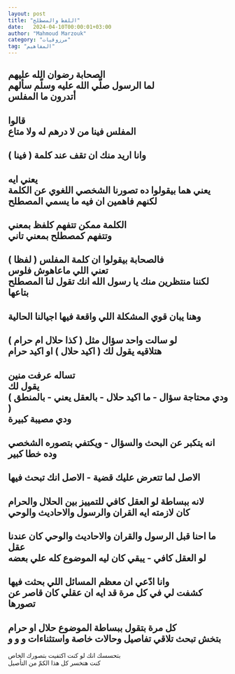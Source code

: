 ```yaml
---
layout: post
title: "اللفظ والمصطلح"
date:   2024-04-10T00:00:01+03:00
author: "Mahmoud Marzouk"
category: "مرزوقيات"
tag: "المفاهيم"
---
```



الصحابة رضوان الله عليهم  
لما الرسول صلّي الله عليه وسلّم سألهم  
أتدرون ما المفلس  
-  
قالوا  
المفلس فينا من لا درهم له ولا متاع  
-  
وانا اريد منك ان تقف عند كلمة ( فينا )  
-  
يعني ايه  
يعني هما بيقولوا ده تصورنا الشخصي اللغوي عن
الكلمة  
لكنهم فاهمين ان فيه ما يسمي المصطلح  
-  
الكلمة ممكن تتفهم كلفظ بمعني  
وتتفهم كمصطلح بمعني تاني  
-  
فالصحابة بيقولوا ان كلمة المفلس ( لفظا )  
تعني اللي ماعاهوش فلوس  
لكننا منتظرين منك يا رسول الله انك تقول لنا المصطلح
بتاعها  
-  
وهنا يبان قوي المشكلة اللي واقعة فيها اجيالنا
الحالية  
-  
لو سالت واحد سؤال مثل ( كذا حلال ام حرام )  
هتلاقيه يقول لك ( اكيد حلال ) او اكيد حرام  
-  
تساله عرفت منين  
يقول لك  
( ودي محتاجة سؤال - ما اكيد حلال - بالعقل يعني -
بالمنطق )  
ودي مصيبة كبيرة  
-  
انه يتكبر عن البحث والسؤال - ويكتفي بتصوره
الشخصي  
وده خطا كبير  
-  
الاصل لما تتعرض عليك قضية - الاصل انك تبحث فيها  
-  
لانه ببساطة لو العقل كافي للتمييز بين الحلال
والحرام  
كان لازمته ايه القران والرسول والاحاديث والوحي  
-  
ما احنا قبل الرسول والقران والاحاديث والوحي كان عندنا
عقل  
لو العقل كافي - يبقي كان ليه الموضوع كله علي
بعضه  
-  
وانا ادّعي ان معظم المسائل اللي بحثت فيها  
كشفت لي في كل مرة قد ايه ان عقلي كان قاصر عن
تصورها  
-  
كل مرة بتقول ببساطة الموضوع حلال او حرام  
بتخش تبحث تلاقي تفاصيل وحالات خاصة واستثناءات و و
و  
-  
بتحسسك انك لو كنت اكتفيت بتصورك الخاص  
كنت هتخسر كل هذا الكمّ من التأصيل

